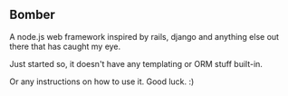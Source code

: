Bomber
------

A node.js web framework inspired by rails, django and anything else
out there that has caught my eye.

Just started so, it doesn't have any templating or ORM stuff built-in.

Or any instructions on how to use it.  Good luck. :)
